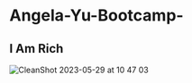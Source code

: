 # Angela-Yu-Bootcamp-

## I Am Rich

![CleanShot 2023-05-29 at 10 47 03](https://github.com/developeroliver/Angela-Yu-Bootcamp-/assets/92441827/38721dd1-63dc-4040-a175-4806968e11b4)
